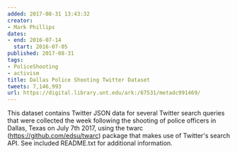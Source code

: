 ```yaml
---
added: 2017-08-31 13:43:32
creator:
- Mark Phillips
dates:
- end: 2016-07-14
  start: 2016-07-05
published: 2017-08-31
tags:
- PoliceShooting
- activism
title: Dallas Police Shooting Twitter Dataset
tweets: 7,146,993
url: https://digital.library.unt.edu/ark:/67531/metadc991469/
---
```


This dataset contains Twitter JSON data for several Twitter search queries that were collected the week following the shooting of police officers in Dallas, Texas on July 7th 2017, using the twarc (https://github.com/edsu/twarc) package that makes use of Twitter's search API. See included README.txt for additional information.

